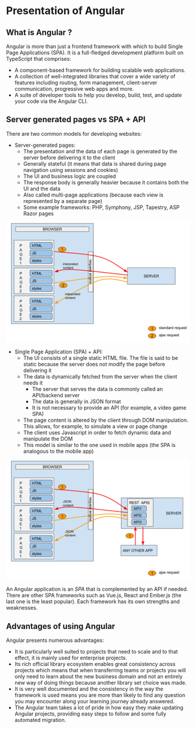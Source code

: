 # Presentation of Angular

## What is Angular ?
Angular is more than just a frontend framework with which to build Single Page Applications (SPA). It is a full-fledged development platform built on TypeScript that comprises:

- A component-based framework for building scalable web applications.
- A collection of well-integrated libraries that cover a wide variety of features including routing, form management, client-server communication, progressive web apps and more.
- A suite of developer tools to help you develop, build, test, and update your code via the Angular CLI.

## Server generated pages vs SPA + API

There are two common models for developing websites:

- Server-generated pages:
  - The presentation and the data of each page is generated by the server before delivering it to the client
  - Generally stateful (it means that data is shared during page navigation using sessions and cookies)
  - The UI and business logic are coupled
  - The response body is generally heavier because it contains both the UI and the data
  - Also called multi-page applications (because each view is represented by a separate page)
  - Some example frameworks: PHP, Symphony, JSP, Tapestry, ASP Razor pages

![server page](../assets/MPA.svg)

- Single Page Application (SPA) + API:
  - The UI consists of a single static HTML file. The file is said to be static because the server does not modify the page before delivering it
  - The data is dynamically fetched from the server when the client needs it
    - The server that serves the data is commonly called an API/backend server
    - The data is generally in JSON format
    - It is not necessary to provide an API (for example, a video game SPA)
  - The page content is altered by the client through DOM manipulation. This allows, for example, to simulate a view or page change
  - The client uses Javascript in order to fetch dynamic data and manipulate the DOM
  - This model is similar to the one used in mobile apps (the SPA is analogous to the mobile app)

![server page](../assets/SPA.svg)

An Angular application is an *SPA* that is complemented by an API if needed.
There are other SPA frameworks such as Vue.js, React and Ember.js (the last one is the least popular).
Each framework has its own strengths and weaknesses.

## Advantages of using Angular

Angular presents numerous advantages:

- It is particularly well suited to projects that need to scale and to that effect, it is mainly used for enterprise projects.
- Its rich official library ecosystem enables great consistency across projects which means that when transferring teams or projects you will only need to learn about the new business domain and not an entirely new way of doing things because another library set choice was made.
- It is very well documented and the consistency in the way the framework is used means you are more than likely to find any question you may encounter along your learning journey already answered.
- The Angular team takes a lot of pride in how easy they make updating Angular projects, providing easy steps to follow and some fully automated migration.
